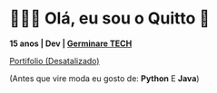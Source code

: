 # 👩🏻‍💻 Olá, eu sou o **Quitto** 👋

**15 anos | Dev | [Germinare TECH](https://institutojef.org.br/escolas/tech/)**

[Portifolio (Desatalizado)](https://quitto.vercel.app/)

(Antes que vire moda eu gosto de: **Python** E **Java**)

